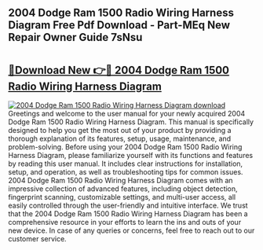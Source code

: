 ## 2004 Dodge Ram 1500 Radio Wiring Harness Diagram Free Pdf Download - Part-MEq New Repair Owner Guide 7sNsu

# <h2><a href="http://dfmi6u.blite.top/?on=2004+Dodge+Ram+1500+Radio+Wiring+Harness+Diagram">🔗Download New 👉🔴 2004 Dodge Ram 1500 Radio Wiring Harness Diagram</a></h2>

[![2004 Dodge Ram 1500 Radio Wiring Harness Diagram download](https://i.imgur.com/lujVjoI.png)](http://dfmi6u.blite.top/?on=2004+Dodge+Ram+1500+Radio+Wiring+Harness+Diagram)
Greetings and welcome to the user manual for your newly acquired 2004 Dodge Ram 1500 Radio Wiring Harness Diagram. This manual is specifically designed to help you get the most out of your product by providing a thorough explanation of its features, setup, usage, maintenance, and problem-solving. Before using your 2004 Dodge Ram 1500 Radio Wiring Harness Diagram, please familiarize yourself with its functions and features by reading this user manual. It includes clear instructions for installation, setup, and operation, as well as troubleshooting tips for common issues. 2004 Dodge Ram 1500 Radio Wiring Harness Diagram comes with an impressive collection of advanced features, including object detection, fingerprint scanning, customizable settings, and multi-user access, all easily controlled through the user-friendly and intuitive interface. We trust that the 2004 Dodge Ram 1500 Radio Wiring Harness Diagram has been a comprehensive resource in your efforts to learn the ins and outs of your new device. In case of any queries or concerns, feel free to reach out to our customer service.

